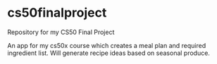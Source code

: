 # cs50finalproject
Repository for my CS50 Final Project

An app for my cs50x course which creates a meal plan and required ingredient list. Will generate recipe ideas based on seasonal produce.

